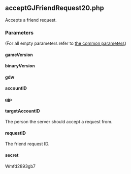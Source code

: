 ## acceptGJFriendRequest20.php
Accepts a friend request.
### Parameters
(For all empty parameters refer to [the common parameters](../../common_parameters.md))
#### gameVersion
#### binaryVersion
#### gdw
#### accountID
#### gjp
#### targetAccountID
The person the server should accept a request from.
#### requestID
The friend request ID.
#### secret
Wmfd2893gb7

